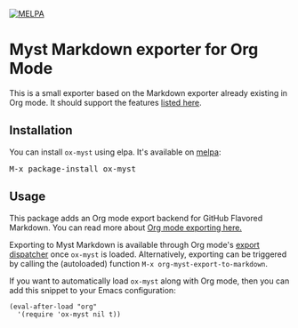 [![MELPA](http://melpa.org/packages/ox-myst-badge.svg)](http://melpa.org/#/ox-myst)
# Myst Markdown exporter for Org Mode

This is a small exporter based on the Markdown exporter already existing in
Org mode. It should support the features [listed here](https://help.github.com/articles/github-flavored-markdown/).

## Installation

You can install `ox-myst` using elpa. It's available on [melpa](http://melpa.org/#/ox-myst):

<kbd> M-x package-install ox-myst </kbd>

## Usage

This package adds an Org mode export backend for GitHub Flavored Markdown. You
can read more about [Org mode exporting here.](http://orgmode.org/manual/Exporting.html)

Exporting to Myst Markdown is available through Org
mode's [export dispatcher](http://orgmode.org/manual/The-export-dispatcher.html#The-export-dispatcher)
once `ox-myst` is loaded. Alternatively, exporting can be triggered by calling the
(autoloaded) function `M-x org-myst-export-to-markdown`.

If you want to automatically load `ox-myst` along with Org mode, then you can
add this snippet to your Emacs configuration:

```emacs-lisp
(eval-after-load "org"
  '(require 'ox-myst nil t))
```
